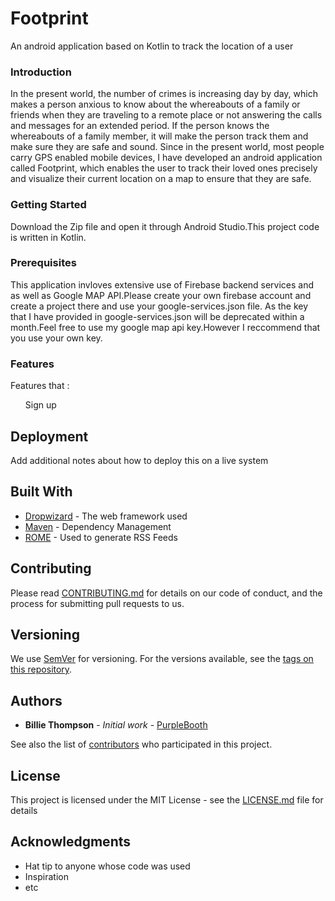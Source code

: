 # Footprint
An android application based on Kotlin to track the location of a user


### Introduction
In the present world, the number of crimes is increasing day by day, which makes a person anxious to know about the whereabouts of a 
family or friends when they are traveling to a remote place or not answering the calls and messages for an extended period.
If the person knows the whereabouts of a family member, it will make the person track them and make sure they are safe and sound. 
Since in the present world, most people carry GPS enabled mobile devices, I have developed an android application called Footprint, 
which enables the user to track their loved ones precisely and visualize their current location on a map to ensure that they are safe.


### Getting Started
Download the Zip file and open it through Android Studio.This project code is written in Kotlin.

### Prerequisites

This application invloves extensive use of Firebase backend services and as well as Google MAP API.Please create your own 
firebase account and create a project there and use your google-services.json file. As the key that I have provided in google-services.json
will be deprecated within a month.Feel free to use my google map api key.However I reccommend that you use your own key.



### Features

Features that :

<ul>Sign up</ul>


## Deployment

Add additional notes about how to deploy this on a live system

## Built With

* [Dropwizard](http://www.dropwizard.io/1.0.2/docs/) - The web framework used
* [Maven](https://maven.apache.org/) - Dependency Management
* [ROME](https://rometools.github.io/rome/) - Used to generate RSS Feeds

## Contributing

Please read [CONTRIBUTING.md](https://gist.github.com/PurpleBooth/b24679402957c63ec426) for details on our code of conduct, and the process for submitting pull requests to us.

## Versioning

We use [SemVer](http://semver.org/) for versioning. For the versions available, see the [tags on this repository](https://github.com/your/project/tags). 

## Authors

* **Billie Thompson** - *Initial work* - [PurpleBooth](https://github.com/PurpleBooth)

See also the list of [contributors](https://github.com/your/project/contributors) who participated in this project.

## License

This project is licensed under the MIT License - see the [LICENSE.md](LICENSE.md) file for details

## Acknowledgments

* Hat tip to anyone whose code was used
* Inspiration
* etc
